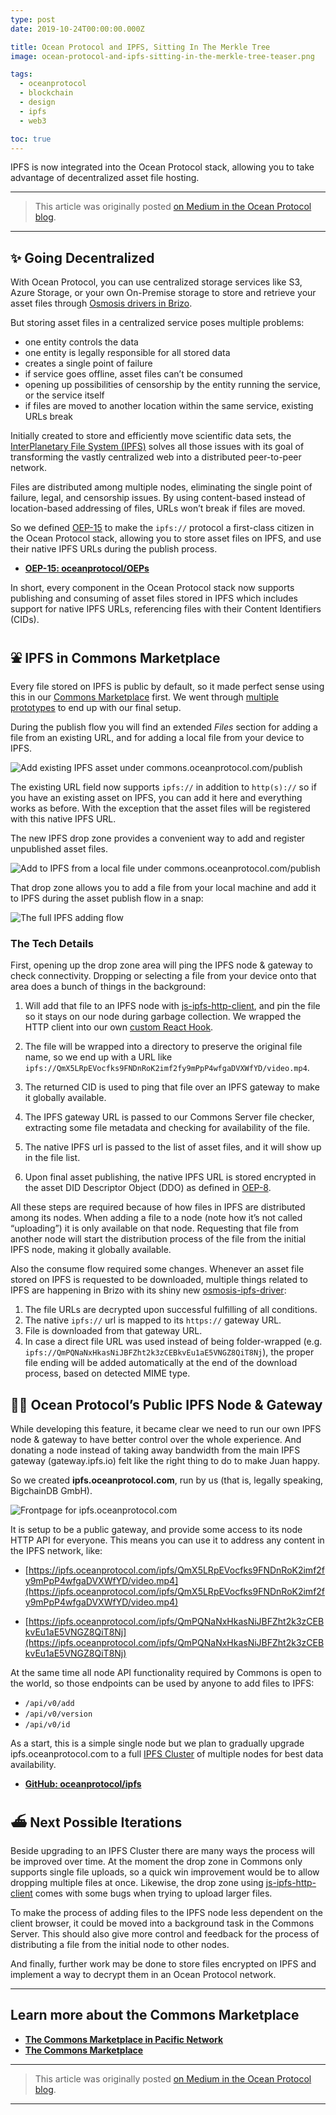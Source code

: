 ```yaml
---
type: post
date: 2019-10-24T00:00:00.000Z

title: Ocean Protocol and IPFS, Sitting In The Merkle Tree
image: ocean-protocol-and-ipfs-sitting-in-the-merkle-tree-teaser.png

tags:
  - oceanprotocol
  - blockchain
  - design
  - ipfs
  - web3

toc: true
---
```


IPFS is now integrated into the Ocean Protocol stack, allowing you to take advantage of decentralized asset file hosting.

---

> This article was originally posted [on Medium in the Ocean Protocol blog](https://blog.oceanprotocol.com/ocean-ipfs-integration-store-asset-files-43c623c356d7).

---

## ✨ Going Decentralized

With Ocean Protocol, you can use centralized storage services like S3, Azure Storage, or your own On-Premise storage to store and retrieve your asset files through [Osmosis drivers in Brizo](https://docs.oceanprotocol.com/concepts/components/#osmosis-drivers).

But storing asset files in a centralized service poses multiple problems:

- one entity controls the data
- one entity is legally responsible for all stored data
- creates a single point of failure
- if service goes offline, asset files can’t be consumed
- opening up possibilities of censorship by the entity running the service, or the service itself
- if files are moved to another location within the same service, existing URLs break

Initially created to store and efficiently move scientific data sets, the [InterPlanetary File System (IPFS)](https://ipfs.io/) solves all those issues with its goal of transforming the vastly centralized web into a distributed peer-to-peer network.

Files are distributed among multiple nodes, eliminating the single point of failure, legal, and censorship issues. By using content-based instead of location-based addressing of files, URLs won’t break if files are moved.

So we defined [OEP-15](https://github.com/oceanprotocol/OEPs/tree/master/15) to make the `ipfs://` protocol a first-class citizen in the Ocean Protocol stack, allowing you to store asset files on IPFS, and use their native IPFS URLs during the publish process.

- [**OEP-15: oceanprotocol/OEPs**](https://github.com/oceanprotocol/OEPs/tree/master/15)

In short, every component in the Ocean Protocol stack now supports publishing and consuming of asset files stored in IPFS which includes support for native IPFS URLs, referencing files with their Content Identifiers (CIDs).

## ⛲️ IPFS in Commons Marketplace

Every file stored on IPFS is public by default, so it made perfect sense using this in our [Commons Marketplace](https://commons.oceanprotocol.com) first. We went through [multiple prototypes](https://github.com/oceanprotocol/commons/pull/191) to end up with our final setup.

During the publish flow you will find an extended _Files_ section for adding a file from an existing URL, and for adding a local file from your device to IPFS.

![Add existing IPFS asset under commons.oceanprotocol.com/publish](add-url.png)

The existing URL field now supports `ipfs://` in addition to `http(s)://` so if you have an existing asset on IPFS, you can add it here and everything works as before. With the exception that the asset files will be registered with this native IPFS URL.

The new IPFS drop zone provides a convenient way to add and register unpublished asset files.

![Add to IPFS from a local file under commons.oceanprotocol.com/publish](add-to-ipfs.png)

That drop zone allows you to add a file from your local machine and add it to IPFS during the asset publish flow in a snap:

![The full IPFS adding flow](add.gif)

### The Tech Details

First, opening up the drop zone area will ping the IPFS node & gateway to check connectivity. Dropping or selecting a file from your device onto that area does a bunch of things in the background:

1. Will add that file to an IPFS node with [js-ipfs-http-client](https://github.com/ipfs/js-ipfs-http-client), and pin the file so it stays on our node during garbage collection. We wrapped the HTTP client into our own [custom React Hook](https://github.com/oceanprotocol/commons/tree/master/client/src/hooks/use-ipfs-api.tsx).

2. The file will be wrapped into a directory to preserve the original file name, so we end up with a URL like `ipfs://QmX5LRpEVocfks9FNDnRoK2imf2fy9mPpP4wfgaDVXWfYD/video.mp4`.

3. The returned CID is used to ping that file over an IPFS gateway to make it globally available.

4. The IPFS gateway URL is passed to our Commons Server file checker, extracting some file metadata and checking for availability of the file.

5. The native IPFS url is passed to the list of asset files, and it will show up in the file list.

6. Upon final asset publishing, the native IPFS URL is stored encrypted in the asset DID Descriptor Object (DDO) as defined in [OEP-8](https://github.com/oceanprotocol/OEPs/blob/master/8).

All these steps are required because of how files in IPFS are distributed among its nodes. When adding a file to a node (note how it’s not called “uploading”) it is only available on that node. Requesting that file from another node will start the distribution process of the file from the initial IPFS node, making it globally available.

Also the consume flow required some changes. Whenever an asset file stored on IPFS is requested to be downloaded, multiple things related to IPFS are happening in Brizo with its shiny new [osmosis-ipfs-driver](https://github.com/oceanprotocol/osmosis-ipfs-driver):

1. The file URLs are decrypted upon successful fulfilling of all conditions.
1. The native `ipfs://` url is mapped to its `https://` gateway URL.
1. File is downloaded from that gateway URL.
1. In case a direct file URL was used instead of being folder-wrapped (e.g. `ipfs://QmPQNaNxHkasNiJBFZht2k3zCEBkvEu1aE5VNGZ8QiT8Nj`), the proper file ending will be added automatically at the end of the download process, based on detected MIME type.

## 🏄‍♀️ Ocean Protocol’s Public IPFS Node & Gateway

While developing this feature, it became clear we need to run our own IPFS node & gateway to have better control over the whole experience. And donating a node instead of taking away bandwidth from the main IPFS gateway (gateway.ipfs.io) felt like the right thing to do to make Juan happy.

So we created **ipfs.oceanprotocol.com**, run by us (that is, legally speaking, BigchainDB GmbH).

![Frontpage for ipfs.oceanprotocol.com](ipfs-oceanprotocol.png)

It is setup to be a public gateway, and provide some access to its node HTTP API for everyone. This means you can use it to address any content in the IPFS network, like:

- [https://ipfs.oceanprotocol.com/ipfs/QmX5LRpEVocfks9FNDnRoK2imf2fy9mPpP4wfgaDVXWfYD/video.mp4](https://ipfs.oceanprotocol.com/ipfs/QmX5LRpEVocfks9FNDnRoK2imf2fy9mPpP4wfgaDVXWfYD/video.mp4)

- [https://ipfs.oceanprotocol.com/ipfs/QmPQNaNxHkasNiJBFZht2k3zCEBkvEu1aE5VNGZ8QiT8Nj](https://ipfs.oceanprotocol.com/ipfs/QmPQNaNxHkasNiJBFZht2k3zCEBkvEu1aE5VNGZ8QiT8Nj)

At the same time all node API functionality required by Commons is open to the world, so those endpoints can be used by anyone to add files to IPFS:

- `/api/v0/add`
- `/api/v0/version`
- `/api/v0/id`

As a start, this is a simple single node but we plan to gradually upgrade ipfs.oceanprotocol.com to a full [IPFS Cluster](https://cluster.ipfs.io/) of multiple nodes for best data availability.

- [**GitHub: oceanprotocol/ipfs**](https://github.com/oceanprotocol/ipfs)

## ⛴ Next Possible Iterations

Beside upgrading to an IPFS Cluster there are many ways the process will be improved over time. At the moment the drop zone in Commons only supports single file uploads, so a quick win improvement would be to allow dropping multiple files at once. Likewise, the drop zone using [js-ipfs-http-client](https://github.com/ipfs/js-ipfs-http-client) comes with some bugs when trying to upload larger files.

To make the process of adding files to the IPFS node less dependent on the client browser, it could be moved into a background task in the Commons Server. This should also give more control and feedback for the process of distributing a file from the initial node to other nodes.

And finally, further work may be done to store files encrypted on IPFS and implement a way to decrypt them in an Ocean Protocol network.

---

## Learn more about the Commons Marketplace

- [**The Commons Marketplace in Pacific Network**](/the-commons-marketplace-in-pacific-network)
- [**The Commons Marketplace**](/the-commons-marketplace)

---

> This article was originally posted [on Medium in the Ocean Protocol blog](https://blog.oceanprotocol.com/ocean-ipfs-integration-store-asset-files-43c623c356d7).

---
